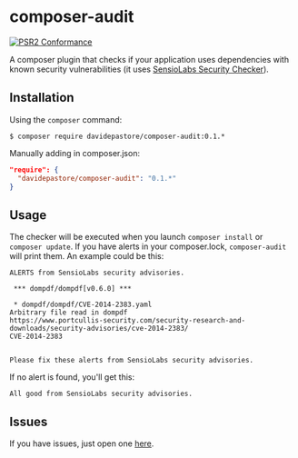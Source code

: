 # composer-audit

[![PSR2 Conformance][ico-styleci]][link-styleci]

A composer plugin that checks if your application uses dependencies with known security vulnerabilities (it uses [SensioLabs Security Checker][1]).

## Installation
Using the `composer` command:

    $ composer require davidepastore/composer-audit:0.1.*

Manually adding in composer.json:

```json
"require": {
  "davidepastore/composer-audit": "0.1.*"
}
```

## Usage
The checker will be executed when you launch `composer install` or `composer update`.
If you have alerts in your composer.lock, `composer-audit` will print them. An example could be this:

    ALERTS from SensioLabs security advisories.

     *** dompdf/dompdf[v0.6.0] ***

     * dompdf/dompdf/CVE-2014-2383.yaml
    Arbitrary file read in dompdf
    https://www.portcullis-security.com/security-research-and-downloads/security-advisories/cve-2014-2383/
    CVE-2014-2383
    
    
    Please fix these alerts from SensioLabs security advisories.

If no alert is found, you'll get this:

    All good from SensioLabs security advisories.

## Issues

If you have issues, just open one [here][2].

[1]: https://github.com/sensiolabs/security-checker
[2]: https://github.com/DavidePastore/composer-audit/issues

[ico-styleci]: https://styleci.io/repos/30546012/shield

[link-styleci]: https://styleci.io/repos/30546012/
